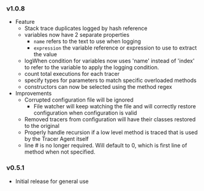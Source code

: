 ### v1.0.8
- Feature
  - Stack trace duplicates logged by hash reference
  - variables now have 2 separate properties
    - `name` refers to the text to use when logging
    - `expression` the variable reference or expression to use to extract the value
  - logWhen condition for variables now uses 'name' instead of 'index' to refer to the variable to apply the logging condition.
  - count total executions for each tracer
  - specify types for parameters to match specific overloaded methods
  - constructors can now be selected using the method regex
- Improvements
  - Corrupted configuration file will be ignored
    - File watcher will keep watching the file and will correctly restore configuration when configuration is valid
  - Removed tracers from configuration will have their classes restored to the original
  - Properly handle recursion if a low level method is traced that is used by the Tracer Agent itself
  - line # is no longer required.  Will default to 0, which is first line of method when not specified.

### v0.5.1
- Initial release for general use